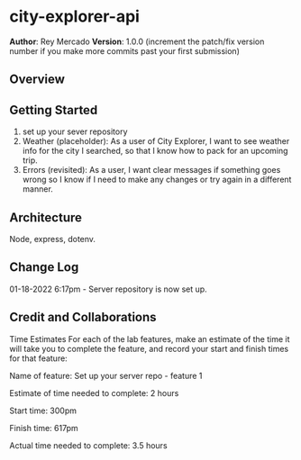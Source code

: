 # city-explorer-api

**Author**: Rey Mercado
**Version**: 1.0.0 (increment the patch/fix version number if you make more commits past your first submission)

## Overview
<!-- Provide a high level overview of what this application is and why you are building it, beyond the fact that it's an assignment for this class. (i.e. What's your problem domain?)
This application is my own custom API server, which will provide data for the City Explorer front-end application.  This means users will get to seenot only the map, but also interesting information about the area, provided by a variety of third-party APIs that my server will manage.

 -->

## Getting Started
<!-- What are the steps that a user must take in order to build this app on their own machine and get it running? -->
1. set up your sever repository
2. Weather (placeholder): As a user of City Explorer, I want to see weather info for the city I searched, so that I know how to pack for an upcoming trip.
3. Errors (revisited): As a user, I want clear messages if something goes wrong so I know if I need to make any changes or try again in a different manner.

## Architecture
<!-- Provide a detailed description of the application design. What technologies (languages, libraries, etc) you're using, and any other relevant design information. -->
Node, express, dotenv.

## Change Log
<!-- Use this area to document the iterative changes made to your application as each feature is successfully implemented. Use time stamps. Here's an example:

01-01-2001 4:59pm - Application now has a fully-functional express server, with a GET route for the location resource. -->
01-18-2022 6:17pm - Server repository is now set up.

## Credit and Collaborations
<!-- Give credit (and a link) to other people or resources that helped you build this application. -->
Time Estimates
For each of the lab features, make an estimate of the time it will take you to complete the feature, and record your start and finish times for that feature:

Name of feature: Set up your server repo - feature 1

Estimate of time needed to complete: 2 hours

Start time: 300pm

Finish time: 617pm

Actual time needed to complete: 3.5 hours